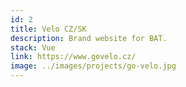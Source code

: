 ```yaml
---
id: 2
title: Velo CZ/SK
description: Brand website for BAT.
stack: Vue
link: https://www.govelo.cz/
image: ../images/projects/go-velo.jpg
---
```

